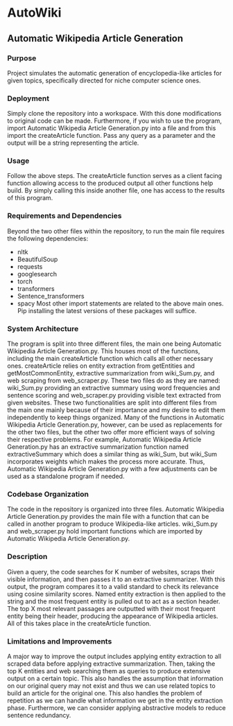 # AutoWiki
## Automatic Wikipedia Article Generation

### Purpose

Project simulates the automatic generation of encyclopedia-like articles for given topics, specifically directed for niche computer science ones. 

### Deployment

Simply clone the repository into a workspace. With this done modifications to original code can be made. Furthermore, if you wish to use the program, import Automatic Wikipedia Article Generation.py into a file and from this import the createArticle function. Pass any query as a parameter and the output will be a string representing the article. 

### Usage

Follow the above steps. The createArticle function serves as a client facing function allowing access to the produced output all other functions help build. By simply calling this inside another file, one has access to the results of this program. 

### Requirements and Dependencies

Beyond the two other files within the repository, to run the main file requires the following dependencies: 
- nltk
- BeautifulSoup
- requests
- googlesearch
- torch 
- transformers
- Sentence_transformers
- spacy
Most other import statements are related to the above main ones. Pip installing the latest versions of these packages will suffice. 

### System Architecture

The program is split into three different files, the main one being Automatic Wikipedia Article Generation.py. This houses most of the functions, including the main createArticle function which calls all other necessary ones. createArticle relies on entity extraction from getEntities and getMostCommonEntity, extractive summarization from wiki_Sum.py, and web scraping from web_scraper.py. These two files do as they are named: wiki_Sum.py providing an extractive summary using word frequencies and sentence scoring and web_scraper.py providing visible text extracted from given websites. These two functionalities are split into different files from the main one mainly because of their importance and my desire to edit them independently to keep things organized. Many of the functions in Automatic Wikipedia Article Generation.py, however, can be used as replacements for the other two files, but the other two offer more efficient ways of solving their respective problems. For example, Automatic Wikipedia Article Generation.py has an extractive summarization function named extractiveSummary which does a similar thing as wiki_Sum, but wiki_Sum incorporates weights which makes the process more accurate. Thus, Automatic Wikipedia Article Generation.py with a few adjustments can be used as a standalone program if needed. 
 
### Codebase Organization

The code in the repository is organized into three files. Automatic Wikipedia Article Generation.py provides the main file with a function that can be called in another program to produce Wikipedia-like articles. wiki_Sum.py and web_scraper.py hold important functions which are imported by Automatic Wikipedia Article Generation.py. 

### Description

Given a query, the code searches for K number of websites, scraps their visible information, and then passes it to an extractive summarizer. With this output, the program compares it to a valid standard to check its relevance using cosine similarity scores. Named entity extraction is then applied to the string and the most frequent entity is pulled out to act as a section header. The top X most relevant passages are outputted with their most frequent entity being their header, producing the appearance of Wikipedia articles. All of this takes place in the createArticle function.

### Limitations and Improvements

A major way to improve the output includes applying entity extraction to all scraped data before applying extractive summarization. Then, taking the top K entities and web searching them as queries to produce extensive output on a certain topic. This also handles the assumption that information on our original query may not exist and thus we can use related topics to build an article for the original one. This also handles the problem of repetition as we can handle what information we get in the entity extraction phase. Furthermore, we can consider applying abstractive models to reduce sentence redundancy. 
